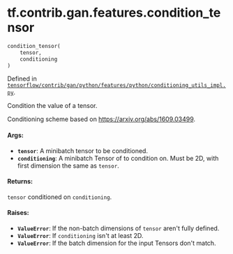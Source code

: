 <div itemscope itemtype="http://developers.google.com/ReferenceObject">
<meta itemprop="name" content="tf.contrib.gan.features.condition_tensor" />
</div>

# tf.contrib.gan.features.condition_tensor

``` python
condition_tensor(
    tensor,
    conditioning
)
```



Defined in [`tensorflow/contrib/gan/python/features/python/conditioning_utils_impl.py`](https://www.tensorflow.org/code/tensorflow/contrib/gan/python/features/python/conditioning_utils_impl.py).

Condition the value of a tensor.

Conditioning scheme based on https://arxiv.org/abs/1609.03499.

#### Args:

* <b>`tensor`</b>: A minibatch tensor to be conditioned.
* <b>`conditioning`</b>: A minibatch Tensor of to condition on. Must be 2D, with first
    dimension the same as `tensor`.


#### Returns:

`tensor` conditioned on `conditioning`.


#### Raises:

* <b>`ValueError`</b>: If the non-batch dimensions of `tensor` aren't fully defined.
* <b>`ValueError`</b>: If `conditioning` isn't at least 2D.
* <b>`ValueError`</b>: If the batch dimension for the input Tensors don't match.